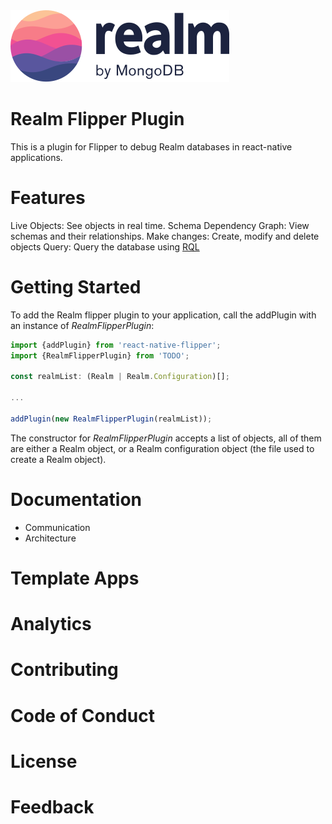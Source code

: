 <picture>
    <source srcset="./logo-dark.svg" media="(prefers-color-scheme: dark)" alt="realm by MongoDB">
    <img src="./logo.svg" alt="realm by MongoDB">
</picture>

# Realm Flipper Plugin
This is a plugin for Flipper to debug Realm databases in react-native applications.

# Features
Live Objects: See objects in real time.
Schema Dependency Graph: View schemas and their relationships.
Make changes: Create, modify and delete objects
Query: Query the database using [RQL](https://www.mongodb.com/docs/realm/realm-query-language/)

# Getting Started
To add the Realm flipper plugin to your application, call the addPlugin with an instance of *RealmFlipperPlugin*:
```ts
import {addPlugin} from 'react-native-flipper';
import {RealmFlipperPlugin} from 'TODO';

const realmList: (Realm | Realm.Configuration)[];

...

addPlugin(new RealmFlipperPlugin(realmList));
```
The constructor for *RealmFlipperPlugin* accepts a list of objects, all of them are either a Realm object, or a Realm configuration object (the file used to create a Realm object).
# Documentation

- Communication
- Architecture

# Template Apps

# Analytics



# Contributing

# Code of Conduct

# License

# Feedback
